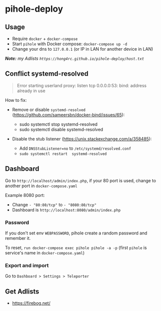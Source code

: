 # pihole-deploy

## Usage
 - Require `docker` + `docker-compose`
 - Start `pihole` with Docker compose: `docker-compose up -d`
 - Change your dns to `127.0.0.1` (or IP in LAN for another device in LAN)

*__Note:__ my Adlists `https://hong4rc.github.io/pihole-deploy/host.txt`*

## Conflict systemd-resolved

> Error starting userland proxy: listen tcp 0.0.0.0:53: bind: address already in use

How to fix:
 - Remove or disable `systemd-resolved` (https://github.com/sameersbn/docker-bind/issues/65):
   - sudo systemctl stop systemd-resolved
   - sudo systemctl disable systemd-resolved

 - Disable the stub listener (https://unix.stackexchange.com/a/358485):
   - Add `DNSStubListener=no` to `/etc/systemd/resolved.conf`
   - `sudo systemctl restart  systemd-resolved`

## Dashboard

Go to `http://localhost/admin/index.php`, if your 80 port is used, change to another port in `docker-compose.yaml`

Example 8080 port:

 - Change `- "80:80/tcp"` to `- "8080:80/tcp"`
 - Dashboard is `http://localhost:8080/admin/index.php`

### Password

If you don't set env `WEBPASSWORD`, pihole create a random password and remember it.

To reset, `run docker-compose exec pihole pihole -a -p` (first `pihole` is service's name in `docker-compose.yaml`)

### Export and import

Go to `Dashboard > Settings > Teleporter`

## Get Adlists

 - https://firebog.net/

